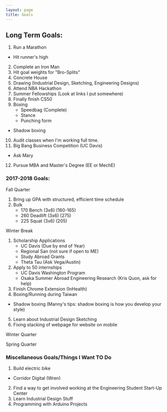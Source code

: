```yaml
---
layout: page
title: Goals
---
```



## Long Term Goals: 

1. Run a Marathon
  - Hit runner's high
2. Complete an Iron Man
3. Hit goal weights for "Bro-Splits"
4. Concrete House 
5. Drawing (Industrial Design, Sketching, Engineering Designs)
6. Attend NBA Hackathon
7. Summer Fellowships (Look at links I put somewhere)
8. Finally finish CS50 
9. Boxing 
	- Speedbag (Complete)
	- Stance 
	- Punching form 
  - Shadow boxing
10. Audit classes when I'm working full time. 
11. Big Bang Business Competition (UC Davis)
  - Ask Mary
12. Pursue MBA and Master's Degree (EE or MechE)
### 2017-2018 Goals: 
Fall Quarter 
1. Bring up GPA with structured, efficient time schedule
2. Bulk
    - 170 Bench (3x6) (160-165)
    - 260 Deadlift (3x6) (275)
    - 225 Squat (3x6) (205)


Winter Break
1. Scholarship Applications
   - UC Davis (Due by end of Year) 
   - Regional San (not sure if open to ME) 
   - Study Abroad Grants 
   - Theta Tau (Ask Vega/Austin)   
2. Apply to 50 internships
	- UC Davis Washington Program
	- Osaka Summer Abroad Engineering Research (Kris Quon, ask for help)
3. Finish Chrome Extension (InHealth)
4. Boxing/Running during Taiwan
  - Shadow boxing (Manny's tips: shadow boxing is how you develop your style)
5. Learn about Industrial Design Sketching 
5. Fixing stacking of webpage for website on mobile


Winter Quarter 

Spring Quarter

### Miscellaneous Goals/Things I Want TO Do
1. Build electric bike
  - Corridor Digital (Wren)
2. Find a way to get involved working at the Engineering Student Start-Up Center
3. Learn Industrial Design Stuff
4. Programming with Arduino Projects


